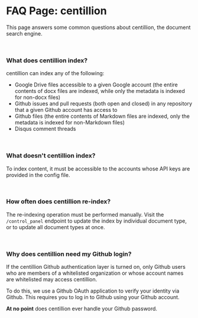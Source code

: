 # FAQ Page: centillion

This page answers some common questions about
centillion, the document search engine.

<br />
 
### What does centillion index?

centillion can index any of the following:

* Google Drive files accessible to a given Google account
  (the entire contents of docx files are indexed,
  while only the metadata is indexed for non-docx files)
* Github issues and pull requests (both open and closed)
  in any repository that a given Github account has 
  access to
* Github files (the entire contents of Markdown files
  are indexed, only the metadata is indexed for
  non-Markdown files)
* Disqus comment threads 

<br />
 
### What doesn't centillion index?

To index content, it must be accessible to the accounts
whose API keys are provided in the config file.

<br />

### How often does centillion re-index?

The re-indexing operation must be performed manually.
Visit the `/control_panel` endpoint to update the
index by individual document type, or to update
all document types at once.

<br />
 
### Why does centillion need my Github login?

If the centillion Github authentication layer is 
turned on, only Github users who are members of a
whitelisted organization or whose account names
are whitelisted may access centillion.

To do this, we use a Github OAuth application to
verify your identity via Github. This requires you
to log in to Github using your Github account.

**At no point** does centillion ever handle your Github
password.
 
